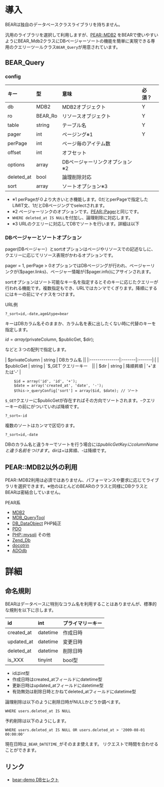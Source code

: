 # 導入 #

BEARは独自のデータベースクラスライブラリを持ちません。

汎用のライブラリを選択して利用しますが、[PEAR::MDB2](http://pear.php.net/manual/ja/package.database.mdb2.php) をBEARで使いやすいようにBEAR\_Mdb2クラスにDBページャーソートの機能を簡単に実現できる専用のクエリーツールクラス`BEAR_Query`が用意されています。

## BEAR\_Query ##

### config ###

| キー| 型 | 意味　| 必須？ |
|:--|:--|:---|:----|
| db | MDB2 | MDB2オブジェクト | Y   |
| ro | BEAR\_Ro | リソースオブジェクト  | Y   |
| table | string | テーブル名 | Y   |
| pager | int  |  ページング※1 | Y   |
| perPage | int | ページ毎のアイテム数 |     |
| offset | int | オフセット |     |
| options | array | DBページャーリンクオプション※2 |     |
| deleted\_at | bool | 論理削除対応 |     |
| sort | array | ソートオプション※3 |     |


  * ※1 perPageが０より大きいとき機能します。0だとperPageで指定したLIMIT文、1だとDBページングでselectされます。
  * ※2 ページャーリンクのオプションです。[PEAR::Pager](http://pear.php.net/manual/ja/package.html.pager.factory.php)と同じです。
  * `WHERE deleted_at IS NULL`を付加し、論理削除に対応します。
  * ※3 URLのクエリーに対応してDBでソートを行います。詳細は以下

### DBページャーとソートオプション ###

pager(DBページャー）とsortオプションはページやリソースでの記述なしに、クエリーに応じてリソース表現がかわるオプションです。

pager = 1, perPage > 0オプションではDBページングが行われ、ページャーリンクが{$pager.links}、ページャー情報が{$pager.info}にアサインされます。

sortオプションはソート可能なキー名を指定するとそのキーに応じたクエリーが行われる機能です。複数指定もでき、URLではカンマでくぎります。降順にするにはキーの前にマイナスをつけます。

URL例
```
?_sort=id,-date,age&type=bear
```

キーはDBカラム名そのままか、カラム名を表に出したくない時に代替のキーを指定します。

$id = array($privateColumn, $publicGet, $dir);

などと３つの配列で指定します。

| $privateColumn | string | DBカラム名 ||
|:---------------|:-------|:-------|:|
| $publicGet     | string | `$_GET`クエリーキー　||
| $dir           | string | 降順昇順   | '+'または'-' |

```
    $id = array('id', 'id', '+');
    $date = array('created_at', 'date', '-');
    $this->_queryConfig['sort'] = array($id, $date); // ソート
```

`$_GET`クエリーに$publicGetが存在すればその方向でソートされます。-クエリーキーの前にがついていれば降順です。

```
?_sort=-id
```

複数のソートはカンマで区切ります。

```
?_sort=id,-date
```

DBのカラム名と違うキーでソートを行う場合には$publicGetKeyにcolumnNameと違う名前をつけます。$dirは+は昇順、-は降順です。

## PEAR::MDB2以外の利用 ##

PEAR::MDB2利用は必須ではありません、パフォーマンスや要求に応じてライブラリを選択できます。※他のほとんどのBEARのクラスと同様にDBクラスとBEARは密結合していません。

PEAR系
  * [MDB2](http://pear.php.net/manual/ja/package.database.mdb2.php)
  * [MDB\_QueryTool](http://pear.php.net/manual/ja/package.database.mdb-querytool.php)
  * [DB\_DataObject](http://pear.php.net/manual/ja/package.database.db-dataobject.php)
PHP純正
  * [PDO](http://jp.php.net/manual/ja/book.pdo.php)
  * [PHP::mysqli](http://jp.php.net/manual/ja/book.mysqli.php)
その他
  * [Zend\_Db](http://framework.zend.com/manual/ja/zend.db.html)
  * [docotrin](http://www.doctrine-project.org/)
  * [ADOdb](http://adodb.sourceforge.net/)


# 詳細 #

## 命名規則 ##

BEARはデータベースに特別なコラム名を利用することはありませんが、標準的な規則を以下に示します。

| id | int | プライマリーキー |
|:---|:----|:---------|
| created\_at | datetime | 作成日時     |
| updated\_at | datetime | 変更日時     |
| deleted\_at | datetime | 削除日時     |
| is\_XXX | tinyint | bool型    |

  * idはint型
  * 作成日時はcreated\_atフィールドにdatetime型
  * 更新日時はupdated\_atフィールドにdatetime型
  * 有効無効は削除日時とかねてdeleted\_atフィールドにdatetime型

論理削除は以下のように削除日時がNULLかどうか調べます。
```
WHERE users.deleted_at IS NULL
```
予約削除は以下のようにします。
```
WHERE users.deleted_at IS NULL OR users.deleted_at > '2009-08-01 00:00:00'
```

現在日時は`_BEAR_DATETIME_`がそのまま使えます。
リクエストで時間を合わせることができます。

## リンク ##

  * [bear-demo DBセレクト](http://code.google.com/p/bear-demo/wiki/select)